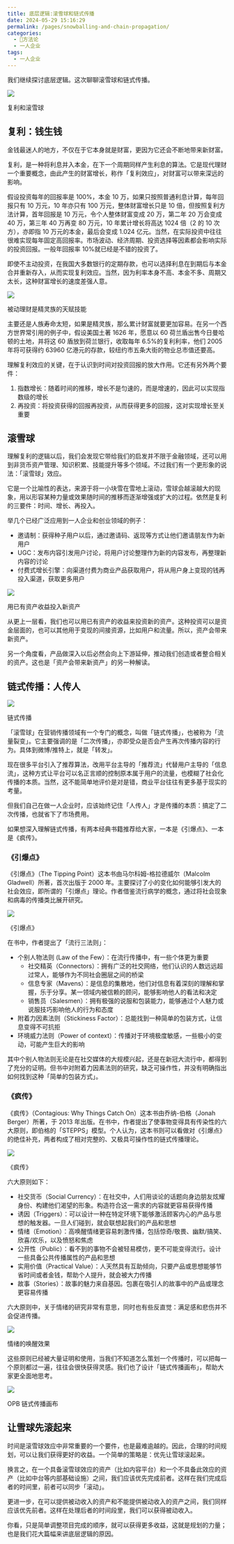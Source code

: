 ```yaml
---
title: 底层逻辑:滚雪球和链式传播
date: 2024-05-29 15:16:29
permalink: /pages/snowballing-and-chain-propagation/
categories:
  - 🔑方法论
  - 一人企业
tags:
  - 一人企业
---
```


我们继续探讨底层逻辑。这次聊聊滚雪球和链式传播。

![](./images/image-43-1024x651.png)

复利和滚雪球

复利：钱生钱
------

金钱最迷人的地方，不仅在于它本身就是财富，更因为它还会不断地带来新财富。

复利，是一种将利息并入本金，在下一个周期同样产生利息的算法。它是现代理财一个重要概念，由此产生的财富增长，称作「复利效应」，对财富可以带来深远的影响。

假设投资每年的回报率是 100%，本金 10 万，如果只按照普通利息计算，每年回报只有 10 万元，10 年亦只有 100 万元，整体财富增长只是 10 倍，但按照复利方法计算，首年回报是 10 万元，令个人整体财富变成 20 万，第二年 20 万会变成 40 万，第三年 40 万再变 80 万元，10 年累计增长将高达 1024 倍（2 的 10 次方），亦即指 10 万元的本金，最后会变成 1.024 亿元。当然，在实际投资中往往很难实现每年固定高回报率。市场波动、经济周期、投资选择等因素都会影响实际的投资回报。一般年回报率 10%就已经是不错的投资了。

即使不主动投资，在我国大多数银行的定期存款，也可以选择利息在到期后与本金合并重新存入，从而实现复利效应。当然，因为利率本身不高、本金不多、周期又太长，这种财富增长的速度差强人意。

![](./images/image-42-817x1024.png)

被动理财是精灵族的天赋技能

主要还是人族寿命太短，如果是精灵族，那么累计财富就要更加容易。在另一个西方世界常引用的例子中，假设美国土著 1626 年，愿意以 60 荷兰盾出售今日曼哈顿的土地，并将这 60 盾放到荷兰银行，收取每年 6.5%的复利利率，他们 2005 年将可获得约 63960 亿港元的存款，较纽约市五条大街的物业总市值还要高。

理解复利效应的关键，在于认识到时间对投资回报的放大作用。它还有另外两个要件：

1.  指数增长：随着时间的推移，增长不是匀速的，而是增速的，因此可以实现指数级的增长
2.  再投资：将投资获得的回报再投资，从而获得更多的回报，这对实现增长至关重要

滚雪球
---

理解复利的逻辑以后，我们会发现它带给我们的启发并不限于金融领域，还可以用到非货币资产管理、知识积累、技能提升等多个领域。不过我们有一个更形象的说法：「滚雪球」效应。

它是一个比喻性的表达，来源于将一小块雪在雪地上滚动，雪球会越滚越大的现象，用以形容某种力量或效果随时间的推移而逐渐增强或扩大的过程。依然是复利的三要件：时间、增长、再投入。

举几个已经广泛应用到一人企业和创业领域的例子：

-   邀请制：获得种子用户以后，通过邀请码、返现等方式让他们邀请朋友作为新用户
-   UGC：发布内容引发用户讨论，将用户讨论整理作为新的内容发布，再整理新内容的讨论
-   付费式增长引擎：向渠道付费为商业产品获取用户，将从用户身上变现的钱再投入渠道，获取更多用户

![](./images/image-44-800x1024.png)

用已有资产收益投入新资产

从更上一层看，我们也可以用已有资产的收益来投资新的资产。这种投资可以是资金层面的，也可以其他用于变现的间接资源，比如用户和流量。所以，资产会带来新资产。

另一个角度看，产品做深入以后必然会向上下游延伸，推动我们创造或者整合相关的资产。这也是「资产会带来新资产」的另一种解读。

链式传播：人传人
--------

![](./images/image-45-1024x894.png)

链式传播

「滚雪球」在营销传播领域有一个专门的概念，叫做「链式传播」，也被称为「流量裂变」。它主要强调的是「二次传播」，亦即受众是否会产生再次传播内容的行为。具体到微博/推特上，就是「转发」。

现在很多平台引入了推荐算法，改用平台主导的「推荐流」代替用户主导的「信息流」，这种方式让平台可以名正言顺的控制原本属于用户的流量，也模糊了社会化传播的本质。当然，这不能简单地评价是对是错，商业平台往往有更多基于现实的考量。

但我们自己在做一人企业时，应该始终记住「人传人」才是传播的本质：搞定了二次传播，也就省下了市场费用。

如果想深入理解链式传播，有两本经典书籍推荐给大家，一本是《引爆点》、一本是《疯传》。

### 《引爆点》

《引爆点》（The Tipping Point）这本书由马尔科姆-格拉德威尔（Malcolm Gladwell）所著，首次出版于 2000 年。主要探讨了小的变化如何能够引发大的社会效应，即所谓的「引爆点」理论。作者借鉴流行病学的概念，通过将社会现象和病毒的传播类比展开研究。

![](./images/image-46-722x1024.png)

《引爆点》

在书中，作者提出了「流行三法则」：

-   个别人物法则 (Law of the Few）：在流行传播中，有一些个体更为重要
    -   社交精英（Connectors）：拥有广泛的社交网络，他们认识的人数远远超过常人，能够作为不同社会圈层之间的桥梁
    -   信息专家（Mavens）：是信息的集散地，他们对信息有着深刻的理解和掌握，乐于分享。某一领域内被信赖的顾问，能够影响他人的看法和决定
    -   销售员（Salesmen）：拥有极强的说服和包装能力，能够通过个人魅力或说服技巧影响他人的行为和态度
-   附着力因素法则（Stickiness Factor）：总能找到一种简单的包装方式，让信息变得不可抗拒
-   环境威力法则（Power of context）：传播对于环境极度敏感，一些极小的变动，可能产生巨大的影响

其中个别人物法则无论是在社交媒体的大规模兴起，还是在新冠大流行中，都得到了充分的证明。但书中对附着力因素法则的研究，缺乏可操作性，并没有明确指出如何找到这种「简单的包装方式」。

### 《疯传》

《疯传》（Contagious: Why Things Catch On）这本书由乔纳-伯格（Jonah Berger）所著，于 2013 年出版。在书中，作者提出了使事物变得具有传染性的六大原则，即伯格的「STEPPS」模型。个人认为，这本书则可以看做对《引爆点》的绝佳补充，两者构成了相对完整的、又极具可操作性的链式传播理论。

![](./images/image-47-712x1024.png)

《疯传》

六大原则如下：

-   社交货币（Social Currency）：在社交中，人们用谈论的话题向身边朋友炫耀身份、构建他们渴望的形象。构造符合这一需求的内容就更容易获得传播
-   诱因（Triggers）：可以设计一种在特定环境下能够激活顾客内心的产品与思想的触发器。一旦人们碰到，就会联想起我们的产品和思想
-   情绪（Emotion）：高唤醒情绪更容易刺激传播，包括惊奇/敬畏、幽默/搞笑、欣喜/欢乐，以及愤怒和焦虑
-   公开性（Public）：看不到的事物不会被轻易模仿，更不可能变得流行。设计一些具备公共传播属性的产品和思想
-   实用价值（Practical Value）：人天然具有互助倾向，只要产品或思想能够节省时间或者金钱，帮助个人提升，就会被大力传播
-   故事（Stories）：故事的魅力来自基因。包裹在吸引人的故事中的产品或理念更容易传播

六大原则中，关于情绪的研究非常有意思，同时也有些反直觉：满足感和悲伤并不会促进传播。

![](./images/image-48-1024x227.png)

情绪的唤醒效果

这些原则已经被大量证明和使用，当我们不知道怎么策划一个传播时，可以把每一个原则都过一遍，往往会很快获得灵感。我们也了设计「链式传播画布」，帮助大家更全面地思考。

![](./images/opb-chain-propagation-1024x573.png)

OPB 链式传播画布

让雪球先滚起来
-------

时间是滚雪球效应中非常重要的一个要件，也是最难逾越的。因此，合理的时间规划，可以让我们获得更好的收益。一个简单的策略是：优先让雪球滚起来。

换言之，在一个具备滚雪球效应的资产（比如内容平台）和一个不具备此效应的资产（比如中台等内部基础设施）之间，我们应该优先完成前者。这样在我们完成后者的时间里，前者可以同步「滚动」。

更进一步，在可以提供被动收入的资产和不能提供被动收入的资产之间，我们同样应该优先前者。这样在处理后者的时间段里，我们可以获得被动收入。

你看，只是简单调整项目完成的顺序，就可以获得更多收益，这就是规划的力量；也是我们花大篇幅来讲底层逻辑的原因。